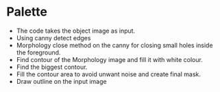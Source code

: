 # Palette

- The code takes the object image as input.
- Using canny detect edges
- Morphology close method on the canny for closing small holes inside the foreground.
- Find contour of the Morphology image and fill it with white colour.
- Find the biggest contour.
- Fill the contour area to avoid unwant noise and create final mask. 
- Draw outline on the input image
